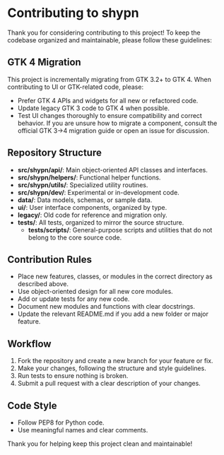 # Contributing to shypn

Thank you for considering contributing to this project! To keep the codebase organized and maintainable, please follow these guidelines:

## GTK 4 Migration
This project is incrementally migrating from GTK 3.2+ to GTK 4. When contributing to UI or GTK-related code, please:
- Prefer GTK 4 APIs and widgets for all new or refactored code.
- Update legacy GTK 3 code to GTK 4 when possible.
- Test UI changes thoroughly to ensure compatibility and correct behavior.
If you are unsure how to migrate a component, consult the official GTK 3→4 migration guide or open an issue for discussion.

## Repository Structure
- **src/shypn/api/**: Main object-oriented API classes and interfaces.
- **src/shypn/helpers/**: Functional helper functions.
- **src/shypn/utils/**: Specialized utility routines.
- **src/shypn/dev/**: Experimental or in-development code.
- **data/**: Data models, schemas, or sample data.
- **ui/**: User interface components, organized by type.
- **legacy/**: Old code for reference and migration only.
- **tests/**: All tests, organized to mirror the source structure.
	- **tests/scripts/**: General-purpose scripts and utilities that do not belong to the core source code.

## Contribution Rules
- Place new features, classes, or modules in the correct directory as described above.
- Use object-oriented design for all new core modules.
- Add or update tests for any new code.
- Document new modules and functions with clear docstrings.
- Update the relevant README.md if you add a new folder or major feature.

## Workflow
1. Fork the repository and create a new branch for your feature or fix.
2. Make your changes, following the structure and style guidelines.
3. Run tests to ensure nothing is broken.
4. Submit a pull request with a clear description of your changes.

## Code Style
- Follow PEP8 for Python code.
- Use meaningful names and clear comments.

Thank you for helping keep this project clean and maintainable!
